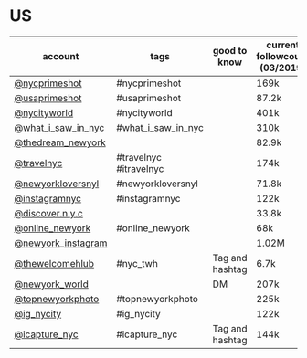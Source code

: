 # US
| account                                                            | tags                   | good to know    | current followcount (03/2019) |
|--------------------------------------------------------------------|------------------------|-----------------|-------------------------------|
| [@nycprimeshot](https://www.instagram.com/nycprimeshot/)           | #nycprimeshot          |                 |169k|
| [@usaprimeshot](https://www.instagram.com/usaprimeshot/)           | #usaprimeshot          |                 |87.2k|
| [@nycityworld](https://www.instagram.com/nycityworld/)             | #nycityworld           |                 |401k|
| [@what_i_saw_in_nyc](https://www.instagram.com/what_i_saw_in_nyc/) | #what_i_saw_in_nyc     |                 |310k|
| [@thedream_newyork](https://www.instagram.com/thedream_newyork/)   |                        |                 |82.9k|
| [@travelnyc](https://www.instagram.com/travelnyc/)                 | #travelnyc #itravelnyc |                 |174k|
| [@newyorkloversnyl](https://www.instagram.com/newyorkloversnyl/)   | #newyorkloversnyl      |                 |71.8k|
| [@instagramnyc](https://www.instagram.com/instagramnyc/)           | #instagramnyc          |                 |122k|
| [@discover.n.y.c](https://www.instagram.com/discover.n.y.c/)       |                        |                 |33.8k|
| [@online_newyork](https://www.instagram.com/online_newyork/)       | #online_newyork        |                 |68k|
| [@newyork_instagram](https://www.instagram.com/newyork_instagram/) |                        |                 |1.02M|
| [@thewelcomehlub](https://www.instagram.com/thewelcomehlub/)       | #nyc_twh               | Tag and hashtag | 6.7k                          |
| [@newyork_world](https://www.instagram.com/newyork_world/)         |                        | DM              |207k|
| [@topnewyorkphoto](https://www.instagram.com/topnewyorkphoto/)     | #topnewyorkphoto       |                 |225k|
| [@ig_nycity](https://www.instagram.com/ig_nycity/)                 | #ig_nycity             |                 |122k|
| [@icapture_nyc](https://www.instagram.com/icapture_nyc/)           | #icapture_nyc          | Tag and hashtag |144k|
